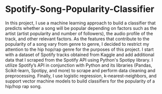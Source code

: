 # Spotify-Song-Popularity-Classifier
In this project, I use a machine learning approach to build a classifier that predicts whether a song will be popular depending on factors such as the artist (artist popularity and number of followers), the audio profile of the track, and other relevant factors. As the features that contribute to the popularity of a song vary from genre to genre, I decided to restrict my attention to the hip hop/rap genre for the purposes of this project. I start with a dataset of Spotify tracks obtained from Kaggle and add additional data that I scraped from the Spotify API using Python's Spotipy library. I utilize Spotify’s API in conjunction with Python and its libraries (Pandas, Scikit-learn, Spotipy, and more) to scrape and perform data cleaning and preprocessing. Finally, I use logistic regression, k-nearest-neighbors, and support vector machine models to build classifiers for the popularity of a hip/hop rap song.
